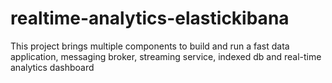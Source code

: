# realtime-analytics-elastickibana
This project brings multiple components to build and run a fast data application, messaging broker, streaming service,  indexed db and real-time analytics dashboard
